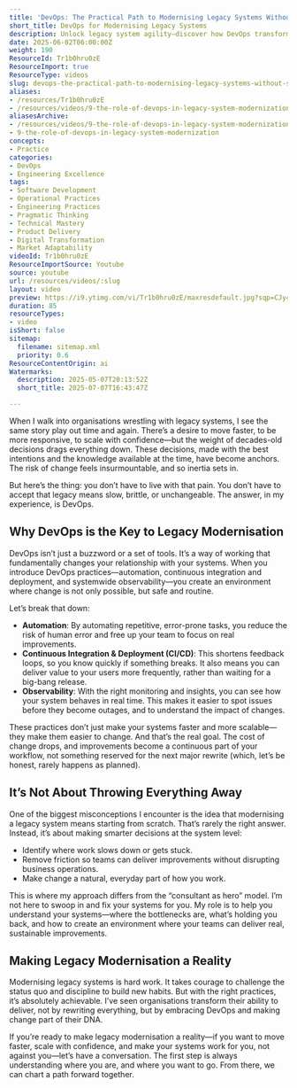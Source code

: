 ```yaml
---
title: 'DevOps: The Practical Path to Modernising Legacy Systems Without Starting Over'
short_title: DevOps for Modernising Legacy Systems
description: Unlock legacy system agility—discover how DevOps transforms slow, brittle tech into fast, scalable, and change-ready platforms without starting from scratch.
date: 2025-06-02T06:00:00Z
weight: 190
ResourceId: Tr1b0hru0zE
ResourceImport: true
ResourceType: videos
slug: devops-the-practical-path-to-modernising-legacy-systems-without-starting-over
aliases:
- /resources/Tr1b0hru0zE
- /resources/videos/9-the-role-of-devops-in-legacy-system-modernization
aliasesArchive:
- /resources/videos/9-the-role-of-devops-in-legacy-system-modernization
- 9-the-role-of-devops-in-legacy-system-modernization
concepts:
- Practice
categories:
- DevOps
- Engineering Excellence
tags:
- Software Development
- Operational Practices
- Engineering Practices
- Pragmatic Thinking
- Technical Mastery
- Product Delivery
- Digital Transformation
- Market Adaptability
videoId: Tr1b0hru0zE
ResourceImportSource: Youtube
source: youtube
url: /resources/videos/:slug
layout: video
preview: https://i9.ytimg.com/vi/Tr1b0hru0zE/maxresdefault.jpg?sqp=CJy47sAG&rs=AOn4CLAVn8ga5Jcn-LD4KMP6U1PeYvlUiQ
duration: 85
resourceTypes:
- video
isShort: false
sitemap:
  filename: sitemap.xml
  priority: 0.6
ResourceContentOrigin: ai
Watermarks:
  description: 2025-05-07T20:13:52Z
  short_title: 2025-07-07T16:43:47Z

---
```

When I walk into organisations wrestling with legacy systems, I see the same story play out time and again. There’s a desire to move faster, to be more responsive, to scale with confidence—but the weight of decades-old decisions drags everything down. These decisions, made with the best intentions and the knowledge available at the time, have become anchors. The risk of change feels insurmountable, and so inertia sets in.

But here’s the thing: you don’t have to live with that pain. You don’t have to accept that legacy means slow, brittle, or unchangeable. The answer, in my experience, is DevOps.

## Why DevOps is the Key to Legacy Modernisation

DevOps isn’t just a buzzword or a set of tools. It’s a way of working that fundamentally changes your relationship with your systems. When you introduce DevOps practices—automation, continuous integration and deployment, and systemwide observability—you create an environment where change is not only possible, but safe and routine.

Let’s break that down:

- **Automation**: By automating repetitive, error-prone tasks, you reduce the risk of human error and free up your team to focus on real improvements.
- **Continuous Integration & Deployment (CI/CD)**: This shortens feedback loops, so you know quickly if something breaks. It also means you can deliver value to your users more frequently, rather than waiting for a big-bang release.
- **Observability**: With the right monitoring and insights, you can see how your system behaves in real time. This makes it easier to spot issues before they become outages, and to understand the impact of changes.

These practices don’t just make your systems faster and more scalable—they make them easier to change. And that’s the real goal. The cost of change drops, and improvements become a continuous part of your workflow, not something reserved for the next major rewrite (which, let’s be honest, rarely happens as planned).

## It’s Not About Throwing Everything Away

One of the biggest misconceptions I encounter is the idea that modernising a legacy system means starting from scratch. That’s rarely the right answer. Instead, it’s about making smarter decisions at the system level:

- Identify where work slows down or gets stuck.
- Remove friction so teams can deliver improvements without disrupting business operations.
- Make change a natural, everyday part of how you work.

This is where my approach differs from the “consultant as hero” model. I’m not here to swoop in and fix your systems for you. My role is to help you understand your systems—where the bottlenecks are, what’s holding you back, and how to create an environment where your teams can deliver real, sustainable improvements.

## Making Legacy Modernisation a Reality

Modernising legacy systems is hard work. It takes courage to challenge the status quo and discipline to build new habits. But with the right practices, it’s absolutely achievable. I’ve seen organisations transform their ability to deliver, not by rewriting everything, but by embracing DevOps and making change part of their DNA.

If you’re ready to make legacy modernisation a reality—if you want to move faster, scale with confidence, and make your systems work for you, not against you—let’s have a conversation. The first step is always understanding where you are, and where you want to go. From there, we can chart a path forward together.
